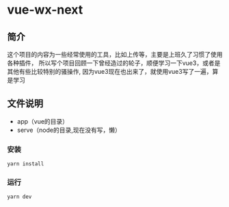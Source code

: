 # vue-wx-next
## 简介
这个项目的内容为一些经常使用的工具，比如上传等，主要是上班久了习惯了使用各种插件，
所以写个项目回顾一下曾经造过的轮子，顺便学习一下vue3，或者是其他有些比较特别的骚操作,
因为vue3现在也出来了，就使用vue3写了一遍，算是学习

## 文件说明
-  app（vue的目录）
-  serve（node的目录,现在没有写，懒）
    
### 安装
```
yarn install
```

### 运行
```
yarn dev
```


